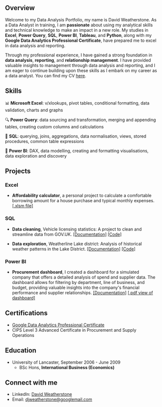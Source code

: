 ## Overview
Welcome to my Data Analysis Portfolio, my name is David Weatherstone. As a Data Analyst in training, I am **passionate** about using my analytical skills and technical knowledge to make an impact in a new role. My studies in **Excel**, **Power Query**, **SQL**, **Power BI**, **Tableau**, and **Python**, along with my **Google Data Analytics Professional Certificate**, have prepared me to excel in data analysis and reporting.

Through my professional experience, I have gained a strong foundation in **data analysis**, **reporting**, and **relationship management**. I have provided valuable insights to management through data analysis and reporting, and I am eager to continue building upon these skills as I embark on my career as a data analyst. You can find my CV <a href="https://drive.google.com/file/d/1BQ4EbYOefU4AjZByqOX2VHckjgQAON0S/view" target="_blank">here</a>.

## Skills
📊 **Microsoft Excel**: v/xlookups, pivot tables, conditional formatting, data validation, charts and graphs

🔍 **Power Query**: data sourcing and transformation, merging and appending tables, creating custom columns and calculations

💾 **SQL**: querying, joins, aggregations, data normalisation, views, stored procedures, common table expressions

🔮 **Power BI**: DAX, data modelling, creating and formatting visualisations, data exploration and discovery

## Projects

### Excel
* **Affordability calculator**, a personal project to calculate a comfortable borrowing amount for a house purchase and typical monthly expenses. [[.xlsm file]](Projects/EXCEL/Affordability%20calculator.xlsm)

### SQL
* **Data cleaning**, Vehicle licensing statistics: A project to clean and streamline data from GOV.UK. [[Documentation]](Projects/SQL%20Cleaning%20-%20Vehicle%20licensing%20statistics/) [[Code]](Projects/SQL%20Cleaning%20-%20Vehicle%20licensing%20statistics/README.md)

* **Data exploration**, Weatherline Lake district: Analysis of historical weather patterns in the Lake District. [[Documentation]](Projects/SQL%20Data%20exploration%20-%20Weatherline/) [[Code]](Projects/SQL%20Data%20exploration%20-%20Weatherline/README.md)

### Power BI
* **Procurement dashboard**, I created a dashboard for a simulated company that offers a detailed analysis of spend and supplier data. The dashboard allows for filtering by department, line of business, and budget, providing valuable insights into the company's financial performance and supplier relationships. [[Documentation]](Projects/Power%20BI%20-%20Procurement%20dashboard/README.md) [[.pdf view of dashboard]](https://drive.google.com/file/d/1wqWB2MlV0036dCzYLsSd91TxyCoXMSWj/view?usp=sharing)

## Certifications
* [Google Data Analytics Professional Certificate](https://drive.google.com/file/d/1NXKDZShsj2_qZCxtoar1PiqODv0VTkvc/view?usp=sharing)
* CIPS Level 3 Advanced Certificate in Procurement and Supply Operations

## Education
* University of Lancaster, September 2006 - June 2009
    * BSc Hons, **International Business (Economics)**

## Connect with me
- LinkedIn: [David Weatherstone](https://www.linkedin.com/in/davidjweatherstone)
- Email: djweatherstone@googlemail.com
